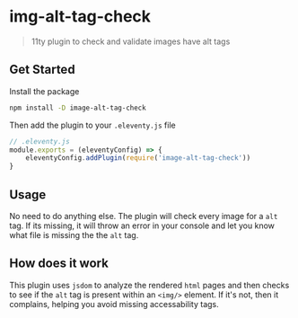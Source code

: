 # img-alt-tag-check

> 11ty plugin to check and validate images have alt tags

## Get Started

Install the package

```bash
npm install -D image-alt-tag-check
```

Then add the plugin to your `.eleventy.js` file

```javascript
// .eleventy.js
module.exports = (eleventyConfig) => {
    eleventyConfig.addPlugin(require('image-alt-tag-check'))
}
```

## Usage

No need to do anything else. The plugin will check every image for a `alt` tag. If its missing, it will throw an error in your console and let you know what file is missing the the `alt` tag.

## How does it work

This plugin uses `jsdom` to analyze the rendered `html` pages and then checks to see if the `alt` tag is present within an `<img/>` element. If it's not, then it complains, helping you avoid missing accessability tags.
